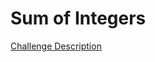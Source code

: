 Sum of Integers
===============

[Challenge Description](https://www.codeeval.com/open_challenges/17)